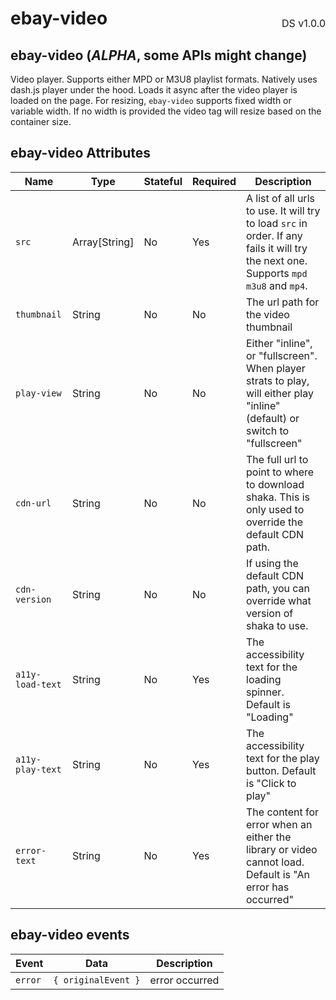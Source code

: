 <h1 style='display: flex; justify-content: space-between; align-items: center;'>
    <span>
        ebay-video
    </span>
    <span style='font-weight: normal; font-size: medium; margin-bottom: -15px;'>
        DS v1.0.0
    </span>
</h1>

## ebay-video (_ALPHA_, some APIs might change)

Video player. Supports either MPD or M3U8 playlist formats.
Natively uses dash.js player under the hood. Loads it async after the video player is loaded on the page.
For resizing, `ebay-video` supports fixed width or variable width. If no width is provided the video tag will resize based on the container size.

## ebay-video Attributes

| Name             | Type            | Stateful | Required | Description                                                                                                                            |
| ---------------- | --------------- | -------- | -------- | -------------------------------------------------------------------------------------------------------------------------------------- |
| `src`            | Array\[String\] | No       | Yes      | A list of all urls to use. It will try to load `src` in order. If any fails it will try the next one. Supports `mpd` `m3u8` and `mp4`. |
| `thumbnail`      | String          | No       | No       | The url path for the video thumbnail                                                                                                   |
| `play-view`      | String          | No       | No       | Either "inline", or "fullscreen". When player strats to play, will either play "inline" (default) or switch to "fullscreen"            |
| `cdn-url`        | String          | No       | No       | The full url to point to where to download shaka. This is only used to override the default CDN path.                                  |
| `cdn-version`    | String          | No       | No       | If using the default CDN path, you can override what version of shaka to use.                                                          |
| `a11y-load-text` | String          | No       | Yes      | The accessibility text for the loading spinner. Default is "Loading"                                                                   |
| `a11y-play-text` | String          | No       | Yes      | The accessibility text for the play button. Default is "Click to play"                                                                 |
| `error-text`     | String          | No       | Yes      | The content for error when an either the library or video cannot load. Default is "An error has occurred"                              |

## ebay-video events

| Event   | Data                | Description    |
| ------- | ------------------- | -------------- |
| `error` | `{ originalEvent }` | error occurred |
